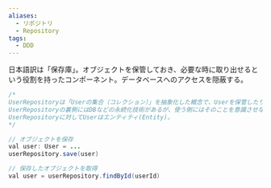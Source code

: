```yaml
---
aliases:
  - リポジトリ
  - Repository
tags:
  - DDD
---
```

日本語訳は「保存庫」。オブジェクトを保管しておき、必要な時に取り出せるという役割を持ったコンポーネント。データベースへのアクセスを隠蔽する。

```java
/*
UserRepositoryは「Userの集合（コレクション）」を抽象化した概念で、Userを保管したり取り出したりできる。
UserRepositoryの裏側にはDBなどの永続化技術があるが、使う側にはそのことを意識させない。
UserRepositoryに対してUserはエンティティ(Entity)。
*/

// オブジェクトを保存
val user: User = ...
userRepository.save(user)

// 保存したオブジェクトを取得
val user = userRepository.findById(userId)
```

